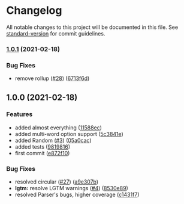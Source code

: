 # Changelog

All notable changes to this project will be documented in this file. See [standard-version](https://github.com/conventional-changelog/standard-version) for commit guidelines.

### [1.0.1](https://github.com/skyra-project/tags/compare/v1.0.0...v1.0.1) (2021-02-18)

### Bug Fixes

-   remove rollup ([#28](https://github.com/skyra-project/tags/issues/28)) ([6713f6d](https://github.com/skyra-project/tags/commit/6713f6d169a2d548823aee4f195519a0bde55cc0))

## 1.0.0 (2021-02-18)

### Features

-   added almost everything ([11588ec](https://github.com/skyra-project/tags/commit/11588ec306addf46a817455d4828055e32e6c780))
-   added multi-word option support ([5c3841e](https://github.com/skyra-project/tags/commit/5c3841e8893e77f751b8d8f906ba121ba90422fa))
-   added Random ([#3](https://github.com/skyra-project/tags/issues/3)) ([05a0cac](https://github.com/skyra-project/tags/commit/05a0cac1df0b5b4c821cc5a3d957cdf93b7fe090))
-   added tests ([9819816](https://github.com/skyra-project/tags/commit/9819816b3eb83660eadb15f5371649f500713c6f))
-   first commit ([e872f10](https://github.com/skyra-project/tags/commit/e872f10555b6b810c7c381eb1f3b23e740689595))

### Bug Fixes

-   resolved circular ([#27](https://github.com/skyra-project/tags/issues/27)) ([a9e307b](https://github.com/skyra-project/tags/commit/a9e307b638a62ff28f1bbb0e38f2734004d4aaa9))
-   **lgtm:** resolve LGTM warnings ([#4](https://github.com/skyra-project/tags/issues/4)) ([8530e89](https://github.com/skyra-project/tags/commit/8530e896ecc9e474916746f052782fae52657beb))
-   resolved Parser's bugs, higher coverage ([c1431f7](https://github.com/skyra-project/tags/commit/c1431f73022172feda293e35fc005ff996ae41da))
